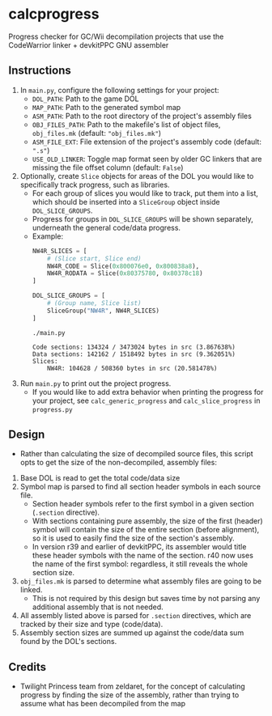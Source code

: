 # calcprogress
 Progress checker for GC/Wii decompilation projects that use the CodeWarrior linker + devkitPPC GNU assembler
## Instructions
1. In `main.py`, configure the following settings for your project:
   - `DOL_PATH`: Path to the game DOL
   - `MAP_PATH`: Path to the generated symbol map
   - `ASM_PATH`: Path to the root directory of the project's assembly files
   - `OBJ_FILES_PATH`: Path to the makefile's list of object files, `obj_files.mk` (default: `"obj_files.mk"`)
   - `ASM_FILE_EXT`: File extension of the project's assembly code (default: `".s"`)
   - `USE_OLD_LINKER`: Toggle map format seen by older GC linkers that are missing the file offset column (default: `False`)
2. Optionally, create `Slice` objects for areas of the DOL you would like to specifically track progress, such as libraries.
    - For each group of slices you would like to track, put them into a list, which should be inserted into a `SliceGroup` object inside `DOL_SLICE_GROUPS`.
    - Progress for groups in `DOL_SLICE_GROUPS` will be shown separately, underneath the general code/data progress.
    - Example:
        ```py
        NW4R_SLICES = [
            # (Slice start, Slice end)
            NW4R_CODE = Slice(0x800076e0, 0x800838a8),
            NW4R_RODATA = Slice(0x80375780, 0x80378c18)
        ]

        DOL_SLICE_GROUPS = [
            # (Group name, Slice list)
            SliceGroup("NW4R", NW4R_SLICES)
        ]
        ```
        ```
        ./main.py

        Code sections: 134324 / 3473024 bytes in src (3.867638%)
        Data sections: 142162 / 1518492 bytes in src (9.362051%)
        Slices:
            NW4R: 104628 / 508360 bytes in src (20.581478%)
        ```
3. Run `main.py` to print out the project progress.
   - If you would like to add extra behavior when printing the progress for your project, see `calc_generic_progress` and `calc_slice_progress` in `progress.py`
## Design
 - Rather than calculating the size of decompiled source files, this script opts to get the size of the non-decompiled, assembly files:
1. Base DOL is read to get the total code/data size
2. Symbol map is parsed to find all section header symbols in each source file.
   - Section header symbols refer to the first symbol in a given section (`.section` directive).
   - With sections containing pure assembly, the size of the first (header) symbol will contain the size of the entire section (before alignment), so it is used to easily find the size of the section's assembly.
   - In version r39 and earlier of devkitPPC, its assembler would title these header symbols with the name of the section. r40 now uses the name of the first symbol: regardless, it still reveals the whole section size.
3. `obj_files.mk` is parsed to determine what assembly files are going to be linked.
   - This is not required by this design but saves time by not parsing any additional assembly that is not needed.
4. All assembly listed above is parsed for `.section` directives, which are tracked by their size and type (code/data).
5. Assembly section sizes are summed up against the code/data sum found by the DOL's sections.
## Credits
 - Twilight Princess team from zeldaret, for the concept of calculating progress by finding the size of the assembly, rather than trying to assume what has been decompiled from the map